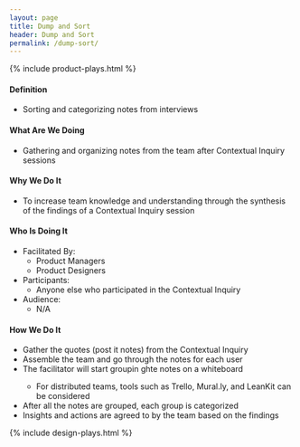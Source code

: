 ```yaml
---
layout: page
title: Dump and Sort
header: Dump and Sort
permalink: /dump-sort/
---
```

<div class="row">
    <div class="col-md-3">
        {% include product-plays.html %}
    </div>
    <div class="col-md-6">
        <h4 class="Definition" id="Definition">
            Definition
        </h4>
		<ul>
		<li>Sorting and categorizing notes from interviews</li>
		</ul>
        <h4 class="What" id="What">
            What Are We Doing
        </h4>
	<ul>
        	<li>Gathering and organizing notes from the team after Contextual Inquiry sessions</li>
	</ul>
        <h4 class="Why" id="Why">
            Why We Do It
        </h4>
            <ul>
                <li>To increase team knowledge and understanding through the synthesis of the findings of a Contextual Inquiry session</li>
	    </ul>
        <h4 class="Who" id="Who">
            Who Is Doing It
        </h4>
            <ul>
                <li>Facilitated By:
    	            <ul>
        	      <li>Product Managers</li>
		      <li>Product Designers</li>
    	            </ul>
                 </li>
                <li>Participants:
    	            <ul>
                      <li>Anyone else who participated in the Contextual Inquiry</li>
                    </ul>    
                </li>
                <li>Audience:
    	            <ul>
                      <li>N/A</li>
                  </ul>    
                </li>
            </ul>
        <h4 class="How" id="How">
            How We Do It
        </h4>
            <ul>
               <li>Gather the quotes (post it notes) from the Contextual Inquiry</li> 
	       <li>Assemble the team and go through the notes for each user</li>
	       <li>The facilitator will start groupin ghte notes on a whiteboard</li>
	       	<ul><li>For distributed teams, tools such as Trello, Mural.ly, and LeanKit can be considered</li></ul>
	       <li>After all the notes are grouped, each group is categorized</li>
	       <li>Insights and actions are agreed to by the team based on the findings</li>
            </ul>
    </div>
    <div class="col-md-3">
        {% include design-plays.html %}
    </div>
</div>
